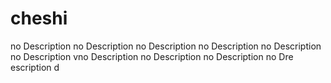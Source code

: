 # cheshi
no Description no Description no Description no Description no Description no Description 
vno Description no Description no Description no Dre  escription d
